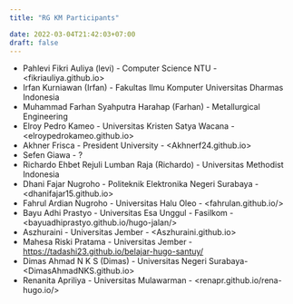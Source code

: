 ```yaml
---
title: "RG KM Participants"

date: 2022-03-04T21:42:03+07:00
draft: false
---
```


- Pahlevi Fikri Auliya (levi) - Computer Science NTU - <fikriauliya.github.io>
- Irfan Kurniawan (Irfan) - Fakultas Ilmu Komputer Universitas Dharmas Indonesia
- Muhammad Farhan Syahputra Harahap (Farhan) - Metallurgical Engineering
- Elroy Pedro Kameo - Universitas Kristen Satya Wacana - <elroypedrokameo.github.io>
- Akhner Frisca - President University - <Akhnerf24.github.io>
- Sefen Giawa - ?
- Richardo Ehbet Rejuli Lumban Raja (Richardo) - Universitas Methodist Indonesia
- Dhani Fajar Nugroho - Politeknik Elektronika Negeri Surabaya - <dhanifajar15.github.io>
- Fahrul Ardian Nugroho - Universitas Halu Oleo - <fahrulan.github.io/>
- Bayu Adhi Prastyo - Universitas Esa Unggul - Fasilkom - <bayuadhiprastyo.github.io/hugo-jalan/>
- Aszhuraini - Universitas Jember - <Aszhuraini.github.io>
- Mahesa Riski Pratama - Universitas Jember - <https://tadashi23.github.io/belajar-hugo-santuy/>
- Dimas Ahmad N K S (Dimas) - Universitas Negeri Surabaya- <DimasAhmadNKS.github.io>
- Renanita Apriliya - Universitas Mulawarman - <renapr.github.io/rena-hugo.io/>